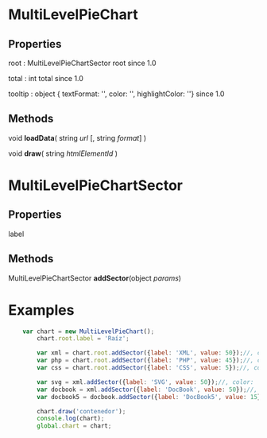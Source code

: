 
MultiLevelPieChart
==================

Properties
----------

root
: MultiLevelPieChartSector root
since 1.0

total
: int total
since 1.0

tooltip
: object { textFormat: '', color: '', highlightColor: ''}
since 1.0


Methods
-------

void **loadData**( string _url_ [, string _format_] )


void **draw**( string _htmlElementId_ )



MultiLevelPieChartSector
========================

Properties
----------

label


Methods
-------

MultiLevelPieChartSector **addSector**(object _params_)




Examples
========

```javascript
    var chart = new MultiLevelPieChart();
        chart.root.label = 'Raíz';

        var xml = chart.root.addSector({label: 'XML', value: 50});//, color: '#ff0000'
        var php = chart.root.addSector({label: 'PHP', value: 45});//, color: '#0000ff'
        var css = chart.root.addSector({label: 'CSS', value: 5});//, color: '#00ff00'

        var svg = xml.addSector({label: 'SVG', value: 50});//, color: '#FF9999'
        var docbook = xml.addSector({label: 'DocBook', value: 50});//, color: '#FF5555'
        var docbook5 = docbook.addSector({label: 'DocBook5', value: 15});//, color: '#FFAAAA'

        chart.draw('contenedor');
        console.log(chart);
        global.chart = chart;
```

